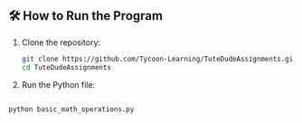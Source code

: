 ## 🛠️ How to Run the Program

1. Clone the repository:
   ```bash
   git clone https://github.com/Tycoon-Learning/TuteDudeAssignments.git
   cd TuteDudeAssignments

2. Run the Python file:

 ```bash

python basic_math_operations.py
